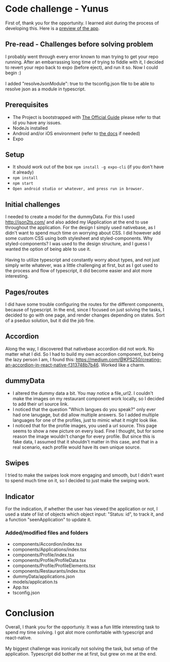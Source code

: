 # Code challenge - Yunus

First of, thank you for the opportunity. I learned alot during the process of developing this.
Here is a <a href='https://gfycat.com/ifr/HauntingLeadingDairycow'>preview of the app</a>.

## Pre-read - Challenges before solving problem

I probably went through every error known to man trying to get your repo running. After an embarrassing long time of trying to fiddle with it, I decided to revert
your repo back to expo (before eject), and run it so. Now I could begin :)<br></br>
I added "resolveJsonModule": true to the tsconfig.json file to be able to resolve json as a module in typescript.

## Prerequisites

- The Project is bootstrapped with [The Official Guide](https://reactnative.dev/docs/typescript) please refer to that id you have any issues.
- NodeJs installed
- Android and/or iOS environment (refer to [the docs](https://reactnative.dev/docs/environment-setup) if needed)
- Expo

## Setup

- It should work out of the box `npm install -g expo-cli` (if you don't have it already)
- `npm install`
- `npm start`
- `Open android studio or whatever, and press run in browser.`

## Initial challenges

I needed to create a model for the dummyData. For this I used http://json2ts.com/ and also added my IApplication at the end to use throughout the application.
For the design I simply used nativebase, as I didn't want to spend much time on worrying about CSS. I did however add some custom CSS using both stylesheet and styled-components. Why styled-components? I was used to the design structure, and I guess I wanted the option of being able to use it.<br></br>
Having to utilize typescript and constantly worry about types, and not just simply write whatever, was a little challenging at first, but as I got used to the process and flow of typescript, it did become easier and alot more interesting.

## Pages/routes

I did have some trouble configuring the routes for the different components, because of typescript. In the end, since I focused on just solving the tasks, I decided to go with one page, and render changes depending on states. Sort of a pseduo solution, but it did the job fine.

## Accordion

Along the way, I discovered that nativebase accordion did not work. No matter what I did. So I had to build my own accordion component, but being the lazy person I am, I found this: https://medium.com/@KPS250/creating-an-accordion-in-react-native-f313748b7b46. Worked like a charm.

## dummyData
- I altered the dummy data a bit. You may notice a file_url2. I couldn't make the images on my restaurant component work locally, so I decided to add their url source link.
- I noticed that the question "Which langues do you speak?" only ever had one lanugage, but did allow multiple answers. So I added multiple languages for one of the profiles, just to mimic what it might look like.
- I noticed that for the profile images, you used a url source. This page seems to show a new picture on every load. Fine I thought, but for some reason the image wouldn't change for every profile. But since this is fake data, I assumed that it shouldn't matter in this case, and that in a real scenario, each profile would have its own unique source.

## Swipes

I tried to make the swipes look more engaging and smooth, but I didn't want to spend much time on it, so I decided to just make the swiping work.

## Indicator

For the indication, if whether the user has viewed the application or not, I used a state of list of objects which object input: "Status: id", to track it, and
a function "seenApplication" to update it.

### Added/modified files and folders

- components/Accordion/index.tsx
- components/Applications/index.tsx
- components/Profile/index.tsx
- components/Profile/ProfileData.tsx
- components/Profile/ProfileElements.tsx
- components/Restaurants/index.tsx
- dummyData/applications.json
- models/application.ts
- App.tsx
- tsconfig.json

# Conclusion

Overall, I thank you for the opportuniy. It was a fun little interesting task to spend my time solving. I got alot more comfortable with typescript and react-native.<br></br>
My biggest challenge was ironically not solving the task, but setup of the application. Typescript did bother me at first, but grew on me at the end.

